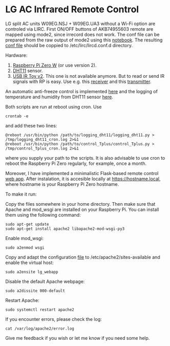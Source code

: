 LG AC Infrared Remote Control
=============================

LG split AC units W09EG.NSJ + W09EG.UA3 without a Wi-Fi option are controled via LIRC.
First ON/OFF buttons of AKB74955603 remote are mapped using mode2, since irrecord does not work.
The conf file can be prepared from the raw output of mode2 using this [notebook](/notebooks/mode2_to_conf.ipynb). The resulting [conf file](/system_files/LG_AC.lircd.confd) should be coppied to /etc/lirc/lircd.conf.d directory.

Hardware:

1. [Raspberry Pi Zero W](https://www.raspberrypi.com/products/raspberry-pi-zero-w/) (or use version 2).
2. [DHT11](https://www.az-delivery.de/en/products/dht-11-temperatursensor-modul) sensor.
3. [USB IR Toy v2](http://dangerousprototypes.com/docs/USB_IR_Toy_v2). This one is not available anymore. But to read or send IR signals with RP is easy. Use e.g. this [receiver](https://www.seeedstudio.com/Grove-Infrared-Receiver.html) and this [transmitter](https://wiki.seeedstudio.com/Grove-Infrared_Emitter/).

An automatic anti-freeze control is implemented [here](control_Tplus.py) and the logging of temperature and humidity from DHT11 sensor [here](logging_dht11.py).

Both scripts are run at reboot using cron. Use

    crontab -e
and add these two lines:

    @reboot /usr/bin/python /path/to/logging_dht11/logging_dht11.py > /tmp/logging_dht11_cron.log 2>&1
    @reboot /usr/bin/python /path/to/control_Tplus/control_Tplus.py > /tmp/control_Tplus_cron.log 2>&1

where you supply your path to the scripts. It is also advisable to use cron to reboot the Raspberry Pi Zero regularly, for example, once a month.

Moreover, I have implemented a minimalistic Flask-based remote control [web app](/lg_remote). After instalation, it is accesible locally at https://hostname.local, where hostname is your Raspberry Pi Zero hostname.

To make it run:

Copy the files somewhere in your home directory. Then make sure that Apache and mod_wsgi are installed on your Raspberry Pi. You can install them using the following command:

    sudo apt-get update
    sudo apt-get install apache2 libapache2-mod-wsgi-py3

Enable mod_wsgi:

    sudo a2enmod wsgi

Copy and adapt the configuration [file](/system_files/lg_webapp.conf) to /etc/apache2/sites-available and enable the virtual host:

    sudo a2ensite lg_webapp

Disable the default Apache webpage:

    sudo a2dissite 000-default

Restart Apache:

    sudo systemctl restart apache2

If you encounter errors, please check the log:

    cat /var/log/apache2/error.log

Give me feedback if you wish or let me know if you need some help.
